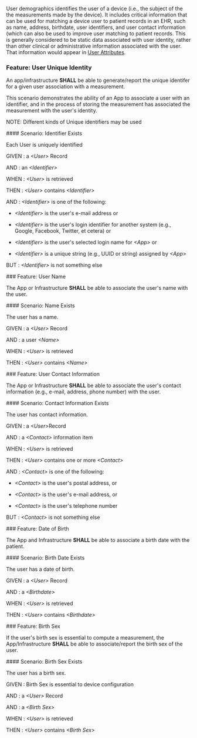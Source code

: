 User demographics identifies the user of a device (i.e., the subject of the the measurements made by
the device). It includes critical information that can be used for matching a device user to patient
records in an EHR, such as name, address, birthdate, user identifiers, and user contact information
(which can also be used to improve user matching to patient records.  This is generally considered
to be static data associated with user identity, rather than other clinical or administrative
information associated with the user. That information would appear in
[User Attributes](user_attributes.html).
<span id='user-unique-identity'/>
### <span class='glyphicon text-success glyphicon-phone'/> <span class='glyphicon text-success glyphicon-cloud'/> Feature: User Unique Identity

An app/infrastructure **SHALL** be able to generate/report the unique identifer for a given user association with a measurement.

This scenario demonstrates the ability of an App to associate a user with an identifier, and in the
process of storing the measurement has associated the measurement with the user's identity.

NOTE: Different kinds of Unique identifiers may be used


<span id='identifier-exists'/>
#### Scenario: Identifier Exists

Each User is uniquely identified

GIVEN
: a <i>&lt;User&gt;</i> Record

   AND
   : an <i>&lt;Identifier&gt;</i>

WHEN
: <i>&lt;User&gt;</i> is retrieved

THEN
: <i>&lt;User&gt;</i> contains <i>&lt;Identifier&gt;</i>

   AND
   : <i>&lt;Identifier&gt;</i> is one of the following:

  * <i>&lt;Identifier&gt;</i> is the user's e-mail address or

  * <i>&lt;Identifier&gt;</i> is the user's login identifier for another system (e.g., Google, Facebook, Twitter, et cetera) or

  * <i>&lt;Identifier&gt;</i> is the user's selected login name for <i>&lt;App&gt;</i> or

  * <i>&lt;Identifier&gt;</i> is a unique string (e.g., UUID or string) assigned by <i>&lt;App&gt;</i>

BUT
: <i>&lt;Identifier&gt;</i> is not something else


<span id='user-name'/>
### <span class='glyphicon text-success glyphicon-phone'/> <span class='glyphicon text-success glyphicon-cloud'/> Feature: User Name

The App or Infrastructure **SHALL** be able to associate the user's name with the user.


<span id='name-exists'/>
#### Scenario: Name Exists

The user has a name.

GIVEN
: a <i>&lt;User&gt;</i> Record

   AND
   : a user <i>&lt;Name&gt;</i>

WHEN
: <i>&lt;User&gt;</i> is retrieved

THEN
: <i>&lt;User&gt;</i> contains <i>&lt;Name&gt;</i>


<span id='user-contact-information'/>
### <span class='glyphicon text-success glyphicon-phone'/> <span class='glyphicon text-success glyphicon-cloud'/> Feature: User Contact Information

The App or Infrastructure **SHALL** be able to associate the user's contact
information (e.g., e-mail, address, phone number) with the user.


<span id='contact-information-exists'/>
#### Scenario: Contact Information Exists

The user has contact information.

GIVEN
: a <i>&lt;User&gt;</i>Record

   AND
   : a <i>&lt;Contact&gt;</i> information item

WHEN
: <i>&lt;User&gt;</i> is retrieved

THEN
: <i>&lt;User&gt;</i> contains one or more <i>&lt;Contact&gt;</i>

   AND
   : <i>&lt;Contact&gt;</i> is one of the following:

  * <i>&lt;Contact&gt;</i> is the user's postal address, or

  * <i>&lt;Contact&gt;</i> is the user's e-mail address, or

  * <i>&lt;Contact&gt;</i> is the user's telephone number

BUT
: <i>&lt;Contact&gt;</i> is not something else


<span id='date-of-birth'/>
### <span class='glyphicon text-success glyphicon-phone'/> <span class='glyphicon text-success glyphicon-cloud'/> Feature: Date of Birth

The App and Infrastructure **SHALL** be able to associate a birth date with the patient.


<span id='birth-date-exists'/>
#### Scenario: Birth Date Exists

The user has a date of birth.

GIVEN
: a <i>&lt;User&gt;</i> Record

   AND
   : a <i>&lt;Birthdate&gt;</i>

WHEN
: <i>&lt;User&gt;</i> is retrieved

THEN
: <i>&lt;User&gt;</i> contains <i>&lt;Birthdate&gt;</i>


<span id='birth-sex'/>
### <span class='glyphicon text-success glyphicon-phone'/> <span class='glyphicon text-success glyphicon-cloud'/> Feature: Birth Sex

If the user's birth sex is essential to compute a measurement, the App/Infrastructure **SHALL** be able to associate/report the birth sex of the user.


<span id='birth-sex-exists'/>
#### Scenario: Birth Sex Exists

The user has a birth sex.

GIVEN
: Birth Sex is essential to device configuration

   AND
   : a <i>&lt;User&gt;</i> Record

   AND
   : a <i>&lt;Birth Sex&gt;</i>

WHEN
: <i>&lt;User&gt;</i> is retrieved

THEN
: <i>&lt;User&gt;</i> contains <i>&lt;Birth Sex&gt;</i>

